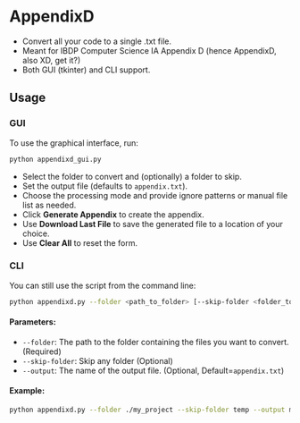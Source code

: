 # AppendixD
- Convert all your code to a single .txt file.
- Meant for IBDP Computer Science IA Appendix D (hence AppendixD, also XD, get it?)
- Both GUI (tkinter) and CLI support.

## Usage

### GUI

To use the graphical interface, run:

```bash
python appendixd_gui.py
```

-   Select the folder to convert and (optionally) a folder to skip.
-   Set the output file (defaults to `appendix.txt`).
-   Choose the processing mode and provide ignore patterns or manual file list as needed.
-   Click **Generate Appendix** to create the appendix.
-   Use **Download Last File** to save the generated file to a location of your choice.
-   Use **Clear All** to reset the form.

### CLI

You can still use the script from the command line:

```bash
python appendixd.py --folder <path_to_folder> [--skip-folder <folder_to_skip>] [--output <output_filename>]
```

#### Parameters:

-   `--folder`: The path to the folder containing the files you want to convert. (Required)
-   `--skip-folder`: Skip any folder (Optional)
-   `--output`: The name of the output file. (Optional, Default=`appendix.txt`)

#### Example:

```bash
python appendixd.py --folder ./my_project --skip-folder temp --output my_project_appendix.txt
```

